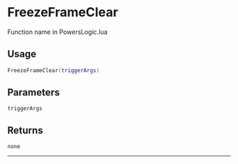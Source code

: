 # FreezeFrameClear
Function name in PowersLogic.lua
## Usage
```lua
FreezeFrameClear(triggerArgs)
```
## Parameters
`triggerArgs`
## Returns
`none`

---